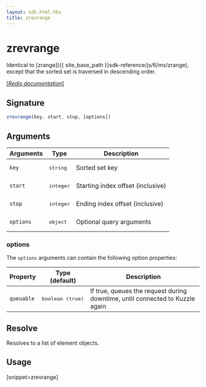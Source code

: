 ```yaml
---
layout: sdk.html.hbs
title: zrevrange
---
```


# zrevrange

Identical to [zrange]({{ site_base_path }}sdk-reference/js/6/ms/zrange), except that the sorted set is traversed in descending order.

[[_Redis documentation_]](https://redis.io/commands/zrevrange)

## Signature

```js
zrevrange(key, start, stop, [options])
```

## Arguments

| Arguments    | Type    | Description |
|--------------|---------|-------------|
| `key` | <pre>string</pre> | Sorted set key |
| `start` | <pre>integer</pre> | Starting index offset (inclusive) |
| `stop` | <pre>integer</pre> | Ending index offset (inclusive) |
| ``options`` | <pre>object</pre> | Optional query arguments |

### options

The `options` arguments can contain the following option properties:

| Property   | Type (default)   | Description                       |
| ---------- | ------- | --------------------------------- |
| `queuable` | <pre>boolean (true)</pre> | If true, queues the request during downtime, until connected to Kuzzle again |

## Resolve

Resolves to a list of element objects.

## Usage

[snippet=zrevrange]
